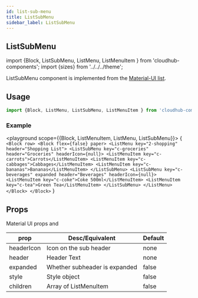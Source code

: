 ```yaml
---
id: list-sub-menu
title: ListSubMenu
sidebar_label: ListSubMenu
---
```


## ListSubMenu


import {Block, ListSubMenu, ListMenu, ListMenuItem } from 'cloudhub-components';
import {sizes} from '../../../theme';

ListSubMenu component is implemented from the [Material-UI list](https://material-ui.com/components/buttons/).

## Usage

```js
import {Block, ListMenu, ListSubMenu, ListMenuItem } from 'cloudhub-components';
```
### Example

<playground scope={{Block, ListMenuItem, ListMenu, ListSubMenu}}>
{
`<Block row>
    <Block flex={false} paper>
        <ListMenu key="2-shopping" header="Shopping List">
           <ListSubMenu key="c-groceries" header="Groceries" headerIcon={null}>
                <ListMenuItem key="c-carrots">Carrots</ListMenuItem>
                <ListMenuItem key="c-cabbages">Cabbages</ListMenuItem>
                <ListMenuItem key="c-bananas">Bananas</ListMenuItem>
           </ListSubMenu>
            <ListSubMenu key="c-beverages" expanded header="Beverages" headerIcon={null}>
                <ListMenuItem key="c-coke">Coke 500ml</ListMenuItem>
                <ListMenuItem key="c-tea">Green Tea</ListMenuItem>
           </ListSubMenu>
        </ListMenu>
    </Block>
</Block>`
}
</playground>





## Props

Material UI props and


<Block>
    <table>
        <thead>
            <tr><th>prop</th><th>Desc/Equivalent</th><th>Default</th></tr>
        </thead>
        <tbody>
            <tr><td>headerIcon</td><td>Icon on the sub header</td><td>none</td></tr>
            <tr><td>header</td><td>Header Text</td><td>none</td></tr>
            <tr><td>expanded</td><td>Whether subheader is expanded</td><td>false</td></tr>
            <tr><td>style</td><td>Style object</td><td>false</td></tr>
            <tr><td>children</td><td>Array  of ListMenuItem</td><td>false</td></tr>
        </tbody>
    </table>
</Block>